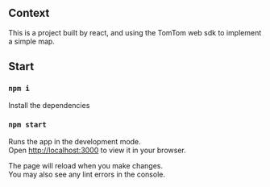 ## Context
This is a project built by react, and using the TomTom web sdk to implement a simple map.

## Start
### `npm i`
Install the dependencies

### `npm start`

Runs the app in the development mode.\
Open [http://localhost:3000](http://localhost:3000) to view it in your browser.

The page will reload when you make changes.\
You may also see any lint errors in the console.
